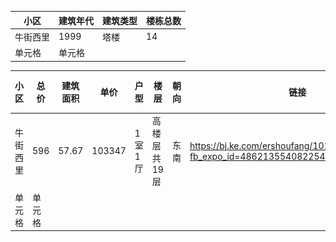 |  小区   |  建筑年代 | 建筑类型 |楼栋总数|
|  ----  | ----  |----  |----  |
| 牛街西里  | 1999 |塔楼 |14 |
| 单元格  | 单元格 |




|  小区   | 总价 | 建筑面积 |单价| 户型 | 楼层 | 朝向 | 链接 | 户型图 | 
|  ----  | ----  |----  |---- |----   |----  |----  |----  |----  |
| 牛街西里 | 596  |57.67| 103347|1室1厅| ⾼楼层共19层|东 南|https://bj.ke.com/ershoufang/101112773349.html?fb_expo_id=486213554082254853|![avatar](./img/1.png)|
| 单元格  | 单元格 |
